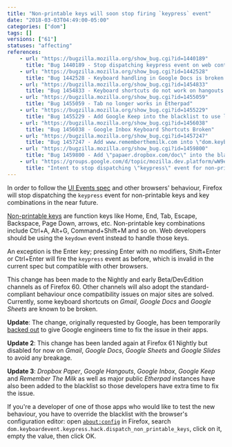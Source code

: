 ```yaml
---
title: "Non-printable keys will soon stop firing `keypress` event"
date: "2018-03-03T04:49:00-05:00"
categories: ["dom"]
tags: []
versions: ["61"]
statuses: "affecting"
references:
    - url: "https://bugzilla.mozilla.org/show_bug.cgi?id=1440189"
      title: "Bug 1440189 - Stop dispatching keypress event on web content in Nightly"
    - url: "https://bugzilla.mozilla.org/show_bug.cgi?id=1442528"
      title: "Bug 1442528 - Keyboard handling in Google Docs is broken if \"dom.keyboardevent.keypress.dispatch_non_printable_keys_only_system_group_in_content\" is true"
    - url: "https://bugzilla.mozilla.org/show_bug.cgi?id=1454833"
      title: "Bug 1454833 - Keyboard shortcuts do not work on hangouts.google.com in strict keypress event dipatching mode"
    - url: "https://bugzilla.mozilla.org/show_bug.cgi?id=1455059"
      title: "Bug 1455059 - Tab no longer works in Etherpad"
    - url: "https://bugzilla.mozilla.org/show_bug.cgi?id=1455229"
      title: "Bug 1455229 - Add Google Keep into the blacklist to use legacy keypress event behavior"
    - url: "https://bugzilla.mozilla.org/show_bug.cgi?id=1456038"
      title: "Bug 1456038 - Google Inbox Keyboard Shortcuts Broken"
    - url: "https://bugzilla.mozilla.org/show_bug.cgi?id=1457247"
      title: "Bug 1457247 - Add www.rememberthemilk.com into \"dom.keyboardevent.keypress.hack.dispatch_non_printable_keys\""
    - url: "https://bugzilla.mozilla.org/show_bug.cgi?id=1459800"
      title: "Bug 1459800 - Add \"papaer.dropbox.com/doc\" into the blacklist to allow to dispatch keypress events even for non-printable keys"
    - url: "https://groups.google.com/d/topic/mozilla.dev.platform/wW9el-i5mtA/discussion"
      title: "Intent to stop dispatching \"keypress\" event for non-printable keys and key combinations in Nightly and early Beta"
---
```

In order to follow the [UI Events spec](https://w3c.github.io/uievents/) and other browsers' behaviour, Firefox will stop dispatching the `keypress` event for non-printable keys and key combinations in the near future.

[Non-printable keys](https://developer.mozilla.org/en-US/docs/Web/API/KeyboardEvent/keyCode#Non-printable_keys_(function_keys)) are function keys like Home, End, Tab, Escape, Backspace, Page Down, arrows, etc. Non-printable key combinations include Ctrl+A, Alt+G, Command+Shift+M and so on. Web developers should be using the `keydown` event instead to handle those keys.

An exception is the Enter key; pressing Enter with no modifiers, Shift+Enter or Ctrl+Enter will fire the `keypress` event as before, which is invalid in the current spec but compatible with other browsers.

This change has been made to the Nightly and early Beta/DevEdition channels as of Firefox 60. Other channels will also adopt the standard-compliant behaviour once compatibility issues on major sites are solved. Currently, some keyboard shortcuts on *Gmail*, *Google Docs* and *Google Sheets* are known to be broken.

**Update**: The change, originally requested by Google, has been temporarily [backed out](https://bugzilla.mozilla.org/show_bug.cgi?id=1443117) to give Google engineers time to fix the issue in their apps.

**Update 2**: This change has been landed again at Firefox 61 Nightly but disabled for now on *Gmail*, *Google Docs*, *Google Sheets* and *Google Slides* to avoid any breakage.

**Update 3**: *Dropbox Paper*, *Google Hangouts*, *Google Inbox*, *Google Keep* and *Remember The Milk* as well as major public *Etherpad* instances have also been added to the blacklist so those developers have extra time to fix the issue.

If you're a developer of one of those apps who would like to test the new behaviour, you have to override the blacklist with the browser's configuration editor: open [`about:config`](https://support.mozilla.org/kb/about-config-editor-firefox) in Firefox, search `dom.keyboardevent.keypress.hack.dispatch_non_printable_keys`, click on it, empty the value, then click OK.
